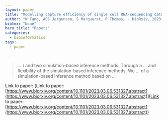 ```yaml
---
layout: paper
title: "Modelling capture efficiency of single cell RNA-sequencing data improves inference of transcriptome-wide burst kinetics"
author: "W Tang, ACS Jørgensen, S Marguerat, P Thomas… - bioRxiv, 2023 - biorxiv.org"
bibtex: "None"
hero_title: "Papers"
categories:
  - bioinformatics
tags:
  - paper

---
```

>… ) and two simulation-based inference methods. Through a … and flexibility of the simulation-based inference methods. We … of a simulation-based inference method based on …

Link to paper: [Link to paper: [https://www.biorxiv.org/content/10.1101/2023.03.06.531327.abstract](https://www.biorxiv.org/content/10.1101/2023.03.06.531327.abstract)](Link to paper: [https://www.biorxiv.org/content/10.1101/2023.03.06.531327.abstract](https://www.biorxiv.org/content/10.1101/2023.03.06.531327.abstract))



